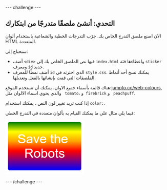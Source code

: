 \--- challenge \---

## التحدي: أنشئ ملصقًا متدرجًا من ابتكارك

الآن اصنع ملصق التدرج الخاص بك. جرّب التدرجات الخطية والشعاعية باستخدام ألوان HTML المتعددة.

ستحتاج إلى:

+ أضف `<div>` فيها نص الملصق الخاص بك إلى ` index.html ` واعطاءها فئة ` sticker ` ومعرف ` id ` جديد.
+ أضف نمطًا للمعرف `id` الذي اخترته في ` style.css `. يمكنك نسخ أحد أنماط الملصقات التي قمت بإنشائها بالفعل وتعديلها. 

هناك قائمة بأسماء جميع الاوان، يمكنك أن تستخدم الموقع:[jumpto.cc/web-colours](http://jumpto.cc/web-colours), والذي يحوي اسماء الالوان مثل ` tomato`، و` firebrick` و ` peachpuff`.

إذا كنت تريد تغيير لون النص ، يمكنك استخدام `color:`.

فيما يلي مثال على ما يمكنك القيام به بألوان متعددة في التدرج الخطي:

![لقطة الشاشة](images/stickers-save-robots.png)

\--- /challenge \---
